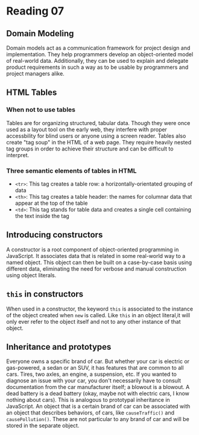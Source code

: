 # Reading 07

## Domain Modeling

Domain models act as a communication framework for project design and implementation. They help programmers develop an object-oriented model of real-world data. Additionally, they can be used to explain and delegate product requirements in such a way as to be usable by programmers and project managers alike.

## HTML Tables

### When not to use tables

Tables are for organizing structured, tabular data. Though they were once used as a layout tool on the early web, they interfere with proper accessbility for blind users or anyone using a screen reader. Tables also create "tag soup" in the HTML of a web page. They require heavily nested tag groups in order to achieve their structure and can be difficult to interpret.

### Three semantic elements of tables in HTML

* `<tr>`: This tag creates a table row: a horizontally-orientated grouping of data
* `<th>`: This tag creates a table header: the names for columnar data that appear at the top of the table
* `<td>`: This tag stands for table data and creates a single cell containing the text inside the tag

## Introducing constructors

A constructor is a root component of object-oriented programming in JavaScript. It associates data that is related in some real-world way to a named object. This object can then be built on a case-by-case basis using different data, eliminating the need for verbose and manual construction using object literals.

## `this` in constructors

When used in a constructor, the keyword `this` is associated to the instance of the object created when `new` is called. Like `this` in an object literal,it will only ever refer to the object itself and not to any other instance of that object.

## Inheritance and prototypes

Everyone owns a specific brand of car. But whether your car is electric or gas-powered, a sedan or an SUV, it has features that are common to all cars. Tires, two axles, an engine, a suspension, etc. If you wanted to diagnose an issue with your car, you don't necessarily have to consult documentation from the car manufacturer itself; a blowout is a blowout. A dead battery is a dead battery (okay, maybe not with electric cars, I know nothing about cars). This is analogous to prototypal inheritance in JavaScript. An object that is a certain brand of car can be associated with an object that describes behaviors, of cars, like `causeTraffic()` and `causePollution()`. These are not particular to any brand of car and will be stored in the separate object.
